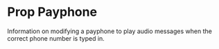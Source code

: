 # Prop Payphone
Information on modifying a payphone to play audio messages when the correct phone number is typed in.
